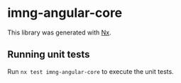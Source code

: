 # imng-angular-core

This library was generated with [Nx](https://nx.dev).

## Running unit tests

Run `nx test imng-angular-core` to execute the unit tests.
